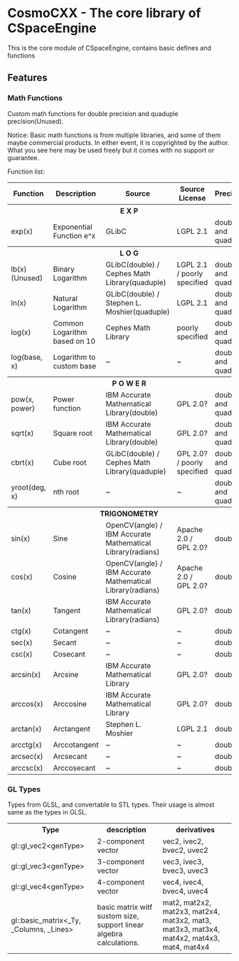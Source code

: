 <h1>CosmoCXX - The core library of CSpaceEngine</h1>
<p>This is the core module of CSpaceEngine, contains basic defines and functions</p>
<h2>Features</h2>
<h3>Math Functions</h3>
<p>Custom math functions for double precision and quaduple precision(Unused).</p>

<p>
	Notice: Basic math functions is from multiple libraries, and some of them maybe commercial products.
	In either event, it is copyrighted by the author. What you see here may be used freely but it comes with no support or guarantee.
</p>

<p>Function list:</p>
<table align="center">
	<tr>
		<th>Function</th>
		<th>Description</th>
		<th>Source</th>
		<th>Source License</th>
		<th>Precision</th>
	</tr>
	<tr><th colspan = 5 align = "center">E X P</td></th>
	<tr>
		<td>exp(x)</td>
		<td>Exponential Function e^x</td>
		<td>GLibC</td>
		<td>LGPL 2.1</td>
		<td>double and quaduple</td>
	</tr>
	<tr><th colspan = 5 align = "center">L O G</th></tr>
	<tr>
		<td>lb(x) (Unused)</td>
		<td>Binary Logarithm</td>
		<td>GLibC(double) / Cephes Math Library(quaduple)</td>
		<td>LGPL 2.1 / poorly specified</td>
		<td>double and quaduple</td>
	</tr>
	<tr>
		<td>ln(x)</td>
		<td>Natural Logarithm</td>
		<td>GLibC(double) / Stephen L. Moshier(quaduple)</td>
		<td>LGPL 2.1</td>
		<td>double and quaduple</td>
	</tr>
	<tr>
		<td>log(x)</td>
		<td>Common Logarithm based on 10</td>
		<td>Cephes Math Library</td>
		<td>poorly specified</td>
		<td>double and quaduple</td>
	</tr>
	<tr>
		<td>log(base, x)</td>
		<td>Logarithm to custom base</td>
		<td> ~ </td>
		<td> ~ </td>
		<td>double and quaduple</td>
	</tr>
	<tr><th colspan = 5 align = "center">P O W E R</th></tr>
	<tr>
		<td>pow(x, power)</td>
		<td>Power function</td>
		<td>IBM Accurate Mathematical Library(double)</td>
		<td>GPL 2.0?</td>
		<td>double and quaduple</td>
	</tr>
	<tr>
		<td>sqrt(x)</td>
		<td>Square root</td>
		<td>IBM Accurate Mathematical Library(double)</td>
		<td>GPL 2.0?</td>
		<td>double and quaduple</td>
	</tr>
	<tr>
		<td>cbrt(x)</td>
		<td>Cube root</td>
		<td>GLibC(double) / Cephes Math Library(quaduple)</td>
		<td>GPL 2.0? / poorly specified</td>
		<td>double and quaduple</td>
	</tr>
	<tr>
		<td>yroot(deg, x)</td>
		<td>nth root</td>
		<td> ~ </td>
		<td> ~ </td>
		<td>double and quaduple</td>
	</tr>
	<tr><th colspan = 5 align = "center">TRIGONOMETRY</th></tr>
	<tr>
		<td>sin(x)</td>
		<td>Sine</td>
		<td>OpenCV(angle) / IBM Accurate Mathematical Library(radians)</td>
		<td>Apache 2.0 / GPL 2.0?</td>
		<td>double</td>
	</tr>
	<tr>
		<td>cos(x)</td>
		<td>Cosine</td>
		<td>OpenCV(angle) / IBM Accurate Mathematical Library(radians)</td>
		<td>Apache 2.0 / GPL 2.0?</td>
		<td>double</td>
	</tr>
	<tr>
		<td>tan(x)</td>
		<td>Tangent</td>
		<td>IBM Accurate Mathematical Library(radians)</td>
		<td>GPL 2.0?</td>
		<td>double</td>
	</tr>
	<tr>
		<td>ctg(x)</td>
		<td>Cotangent</td>
		<td> ~ </td>
		<td> ~ </td>
		<td>double</td>
	</tr>
	<tr>
		<td>sec(x)</td>
		<td>Secant</td>
		<td> ~ </td>
		<td> ~ </td>
		<td>double</td>
	</tr>
	<tr>
		<td>csc(x)</td>
		<td>Cosecant</td>
		<td> ~ </td>
		<td> ~ </td>
		<td>double</td>
	</tr>
	<tr>
		<td>arcsin(x)</td>
		<td>Arcsine</td>
		<td>IBM Accurate Mathematical Library</td>
		<td>GPL 2.0?</td>
		<td>double</td>
	</tr>
	<tr>
		<td>arccos(x)</td>
		<td>Arccosine</td>
		<td>IBM Accurate Mathematical Library</td>
		<td>GPL 2.0?</td>
		<td>double</td>
	</tr>
	<tr>
		<td>arctan(x)</td>
		<td>Arctangent</td>
		<td>Stephen L. Moshier</td>
		<td>LGPL 2.1</td>
		<td>double</td>
	</tr>
	<tr>
		<td>arcctg(x)</td>
		<td>Arccotangent</td>
		<td> ~ </td>
		<td> ~ </td>
		<td>double</td>
	</tr>
	<tr>
		<td>arcsec(x)</td>
		<td>Arcsecant</td>
		<td> ~ </td>
		<td> ~ </td>
		<td>double</td>
	</tr>
	<tr>
		<td>arccsc(x)</td>
		<td>Arccosecant</td>
		<td> ~ </td>
		<td> ~ </td>
		<td>double</td>
	</tr>
</table>

<h3>GL Types</h3>

<p>Types from GLSL, and convertable to STL types. Their usage is almost same as the types in GLSL.</p>

<table>
	<tr>
		<th>Type</th>
		<th>description</th>
		<th>derivatives</th>
	</tr>
	<tr>
		<td>gl::gl_vec2&ltgenType&gt</td>
		<td>2-component vector</td>
		<td>vec2, ivec2, bvec2, uvec2</td>
	</tr>
	<tr>
		<td>gl::gl_vec3&ltgenType&gt</td>
		<td>3-component vector</td>
		<td>vec3, ivec3, bvec3, uvec3</td>
	</tr>
	<tr>
		<td>gl::gl_vec4&ltgenType&gt</td>
		<td>4-component vector</td>
		<td>vec4, ivec4, bvec4, uvec4</td>
	</tr>
	<tr>
		<td>gl::basic_matrix&lt_Ty, _Columns, _Lines&gt</td>
		<td>basic matrix witf sustom size, support linear algebra calculations.</td>
		<td>mat2, mat2x2, mat2x3, mat2x4, mat3x2, mat3, mat3x3, mat3x4, mat4x2, mat4x3, mat4, mat4x4</td>
	</tr>
</table>